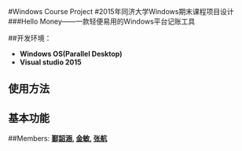 

#Windows Course Project
#2015年同济大学Windows期末课程项目设计
###Hello Money——一款轻便易用的Windows平台记账工具





##开发环境：
* <strong>Windows OS(Parallel Desktop)</strong>
* <strong>Visual studio 2015 </strong>


## 使用方法

## 基本功能





##Members:
<strong><a href="https://github.com/Yiiinsh">鄞韶涵</a>,
<strong><a href="https://github.com/yue9944882">金敏</a>,
<strong><a href="https://github.com/HermanZzz">张航</a>

